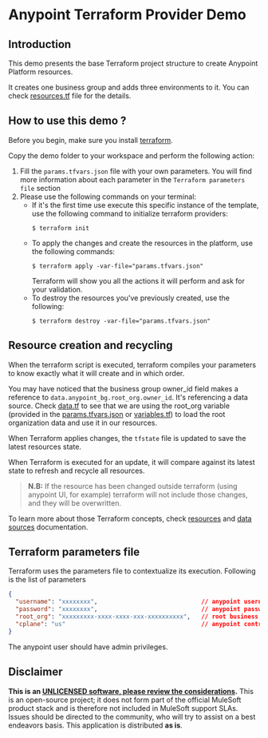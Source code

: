 # Anypoint Terraform Provider Demo

## Introduction
This demo presents the base Terraform project structure to create Anypoint Platform resources.

It creates one business group and adds three environments to it. You can check [resources.tf](resources.tf) file for the details.


## How to use this demo ? 
Before you begin, make sure you install [terraform](https://learn.hashicorp.com/tutorials/terraform/install-cli).

Copy the demo folder to your workspace and perform the following action: 

1. Fill the `params.tfvars.json` file with your own parameters. You will find more information about each parameter in the `Terraform parameters file` section
2. Please use the following commands on your terminal:
    * If it's the first time use execute this specific instance of the template, use the following command to initialize terraform providers: 
      ```shell
      $ terraform init  
      ```
    * To apply the changes and create the resources in the platform, use the following commands: 
      ```shell
      $ terraform apply -var-file="params.tfvars.json"
      ```
      Terraform will show you all the actions it will perform and ask for your validation. 
    * To destroy the resources you've previously created, use the following:
      ```shell
      $ terraform destroy -var-file="params.tfvars.json"
      ```

## Resource creation and recycling
When the terraform script is executed, terraform compiles your parameters to know exactly what it will create and in which order. 

You may have noticed that the business group owner_id field makes a reference to ```data.anypoint_bg.root_org.owner_id```. It's referencing 
a data source. Check [data.tf](data.tf) to see that we are using the root_org variable (provided in the [params.tfvars.json](params.tfvars.json) or [variables.tf](variables.tf)) to load the root organization data and use it in our resources.

When Terraform applies changes, the `tfstate` file is updated to save the latest resources state.

When Terraform is executed for an update, it will compare against its latest state to refresh and recycle all resources. 

> **N.B:** If the resource has been changed outside terraform (using anypoint UI, for example) terraform will not include those changes, and they will be overwritten.

To learn more about those Terraform concepts, check [resources](https://developer.hashicorp.com/terraform/language/resources/syntax) and [data sources](https://developer.hashicorp.com/terraform/language/data-sources) documentation. 


## Terraform parameters file
Terraform uses the parameters file to contextualize its execution. Following is the list of parameters
```json
{
  "username": "xxxxxxxx",                             // anypoint username 
  "password": "xxxxxxxx",                             // anypoint password
  "root_org": "xxxxxxxxx-xxxx-xxxx-xxx-xxxxxxxxxx",   // root business group id
  "cplane": "us"                                      // anypoint control plane
}
```
The anypoint user should have admin privileges.  


## Disclaimer
**This is an [UNLICENSED software, please review the considerations](LICENSE).** 
This is an open-source project; it does not form part of the official MuleSoft product stack and is therefore not included in MuleSoft support SLAs. Issues should be directed to the community, who will try to assist on a best endeavors basis. This application is distributed **as is**.
